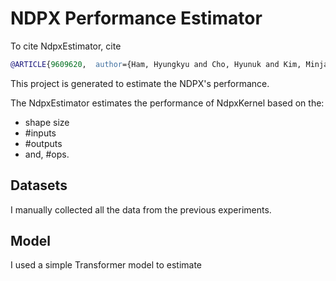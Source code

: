 # NDPX Performance Estimator
To cite NdpxEstimator, cite
``` bibtex
@ARTICLE{9609620,  author={Ham, Hyungkyu and Cho, Hyunuk and Kim, Minjae and Park, Jueon and Hong, Jeongmin and Sung, Hyojin and Park, Eunhyeok and Lim, Euicheol and Kim, Gwangsun},  journal={IEEE Computer Architecture Letters},   title={Near-Data Processing in Memory Expander for DNN Acceleration on GPUs},   year={2021},  volume={20},  number={2},  pages={171-174},  doi={10.1109/LCA.2021.3126450}}
```

This project is generated to estimate the NDPX's performance.

The NdpxEstimator estimates the performance of NdpxKernel based on the:
 - shape size
 - #inputs
 - #outputs
 - and, #ops.

## Datasets
I manually collected all the data from the previous experiments.

## Model
I used a simple Transformer model to estimate
